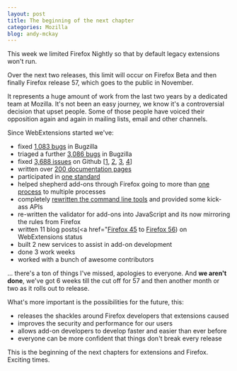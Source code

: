 ```yaml
---
layout: post
title: The beginning of the next chapter
categories: Mozilla
blog: andy-mckay
---
```


This week we limited Firefox Nightly so that by default legacy extensions won't run.

Over the next two releases, this limit will occur on Firefox Beta and then finally Firefox release 57, which goes to the public in November.

It represents a huge amount of work from the last two years by a dedicated team at Mozilla. It's not been an easy journey, we know it's a controversial decision that upset people. Some of those people have voiced their opposition again and again in mailing lists, email and other channels.

Since WebExtensions started we've:

* fixed <a href="https://bugzilla.mozilla.org/buglist.cgi?bug_status=RESOLVED&bug_status=VERIFIED&bug_status=CLOSED&component=WebExtensions%3A%20Android&component=WebExtensions%3A%20Compatibility&component=WebExtensions%3A%20Developer%20Tools&component=WebExtensions%3A%20Experiments&component=WebExtensions%3A%20Frontend&component=WebExtensions%3A%20General&component=WebExtensions%3A%20Request%20Handling&component=WebExtensions%3A%20Untriaged&list_id=13723645&product=Toolkit&query_format=advanced&resolution=FIXED&order=assigned_to%20DESC%2Cbug_status%2Cpriority%2Cbug_id&limit=0">1,083 bugs</a> in Bugzilla
* triaged a further <a href="https://bugzilla.mozilla.org/buglist.cgi?component=WebExtensions%3A%20Android&component=WebExtensions%3A%20Compatibility&component=WebExtensions%3A%20Developer%20Tools&component=WebExtensions%3A%20Experiments&component=WebExtensions%3A%20Frontend&component=WebExtensions%3A%20General&component=WebExtensions%3A%20Request%20Handling&component=WebExtensions%3A%20Untriaged&list_id=13723650&product=Toolkit&query_format=advanced&order=assigned_to%20DESC%2Cbug_status%2Cpriority%2Cbug_id&limit=0">3,086 bugs</a> in Bugzilla
* fixed <a href="https://github.com/mozilla/addons-server/issues">3,688 issues</a> on Github [<a href="https://github.com/mozilla/addons-server/issues">1</a>, <a href="https://github.com/mozilla/addons-linter/issues">2</a>, <a href="https://github.com/mozilla/web-ext/issues">3</a>, <a href="https://github.com/mozilla/addons-frontend/issues">4</a>]
* written over <a href="https://developer.mozilla.org/en-US/Add-ons/WebExtensions">200 documentation pages</a>
* participated in <a href="https://browserext.github.io/browserext/">one standard</a>
* helped shepherd add-ons through Firefox going to more than <a href="https://wiki.mozilla.org/Electrolysis">one process</a> to multiple processes
* completely <a href="https://github.com/mozilla/web-ext">rewritten the command line tools</a> and provided some kick-ass APIs
* re-written the validator for add-ons into JavaScript and its now mirroring the rules from Firefox
* written 11 blog posts(<a href="<a href="https://blog.mozilla.org/addons/2015/12/21/webextensions-in-firefox-45-2/">Firefox 45</a> to <a href="https://blog.mozilla.org/addons/2017/08/10/webextensions-firefox-56/">Firefox 56</a>) on WebExtensions status
* built 2 new services to assist in add-on development
* done 3 work weeks
* worked with a bunch of awesome contributors

... there's a ton of things I've missed, apologies to everyone. And <b>we aren't done</b>, we've got 6 weeks till the cut off for 57 and then another month or two as it rolls out to release.

What's more important is the possibilities for the future, this:

* releases the shackles around Firefox developers that extensions caused
* improves the security and performance for our users
* allows add-on developers to develop faster and easier than ever before
* everyone can be more confident that things don't break every release

This is the beginning of the next chapters for extensions and Firefox. Exciting times.
